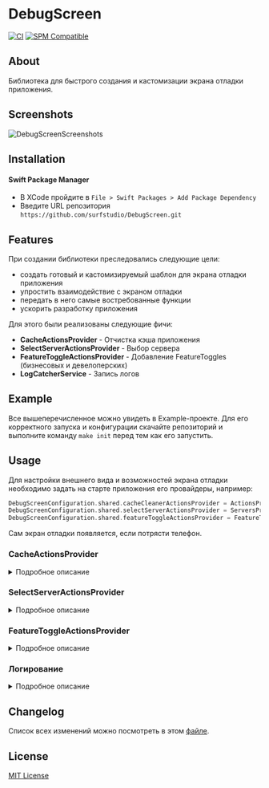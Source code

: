 # DebugScreen

[![CI](https://github.com/surfstudio/debug-screen-ios/actions/workflows/main.yml/badge.svg)](https://github.com/surfstudio/debug-screen-ios/actions/workflows/main.yml)
[![SPM Compatible](https://img.shields.io/badge/SPM-compatible-blue.svg)](https://github.com/apple/swift-package-manager)

## About

Библиотека для быстрого создания и кастомизации экрана отладки приложения.

## Screenshots

![DebugScreenScreenshots](https://ibb.co/pbX9CYp)

## Installation

#### Swift Package Manager

- В XCode пройдите в `File > Swift Packages > Add Package Dependency`
- Введите URL репозитория `https://github.com/surfstudio/DebugScreen.git`

## Features

При создании библиотеки преследовались следующие цели: 

- создать готовый и кастомизируемый шаблон для экрана отладки приложения
- упростить взаимодействие с экраном отладки
- передать в него самые востребованные функции
- ускорить разработку приложения 

Для этого были реализованы следующие фичи:

- **CacheActionsProvider** - Отчистка кэша приложения
- **SelectServerActionsProvider** - Выбор сервера
- **FeatureToggleActionsProvider** - Добавление FeatureToggles (бизнесовых и девелоперских)
- **LogCatcherService** - Запись логов

## Example

Все вышеперечисленное можно увидеть в Example-проекте. Для его корректного запуска и конфигурации скачайте репозиторий и выполните команду `make init` перед тем как его запустить.

## Usage

Для настройки внешнего вида и возможностей экрана отладки необходимо задать на старте приложения его провайдеры, например:
```swift
DebugScreenConfiguration.shared.cacheCleanerActionsProvider = ActionsProvider()
DebugScreenConfiguration.shared.selectServerActionsProvider = ServersProvider()
DebugScreenConfiguration.shared.featureToggleActionsProvider = FeatureToggleProvider()
```

Сам экран отладки появляется, если потрясти телефон.

### CacheActionsProvider

<details>
<summary>Подробное описание</summary>
  
Очистка кеша. Для использования необходимо
- создать свой класс, реализующий протокол CacheCleanerActionsProvider
- определить его единственный метод `func actions() -> [CacheCleanerAction]`

CacheCleanerAction определяет заголовок, который будет показан на экране, а также блок кода, который будет вызван при выборе данного action. Пример:

```swift
CacheCleanerAction(title: "Clear score", block: {
    RatingService.clearScore()
    RatingService.didRate = false
})
```
</details>

### SelectServerActionsProvider

<details>
<summary>Подробное описание</summary>

Выбор сервера. Для использования необходимо
- создать свой класс, реализующий протокол SelectServerActionsProvider
- определить метод `func servers() -> [SelectServerAction]`, возвращающий список доступных к выбору серверов
- определить метод `func didSelectServer(_ server: SelectServerAction)`, который будет вызван при выборе того или иного сервера

Пример использования:

```swift
final class ServersProvider: SelectServerActionsProvider {

    private var serverActions = [
        SelectServerAction(
            url: URL(string: "https://surf.ru/address/prod"),
            title: "Production",
            isActive: false
        ),
        SelectServerAction(
            url: URL(string: "https://surf.ru/address/test"),
            title: "Test server",
            isActive: true
        ),
        SelectServerAction(
            url: URL(string: "https://surf.ru/address/stage"),
            title: "Stage server (with long long long description)",
            isActive: false
        )
    ]

    func servers() -> [SelectServerAction] {
        return serverActions
    }

    func didSelectServer(_ server: SelectServerAction) {
        serverActions = serverActions.map {
            .init(url: $0.url, title: $0.title, isActive: $0.url == server.url)
        }
        // do something usefull
    }

}
```
</details>

### FeatureToggleActionsProvider

<details>
<summary>Подробное описание</summary>

Работа с FeatureToggles. Для использования необходимо
- создать свой класс, реализующий протокол FeatureToggleActionsProvider
- определить метод `func actions() -> [FeatureToggleModel]`, возвращающий список доступных к изменению настроек
- определить метод `func handleAction(with text: String, newValue: Bool)`, который будет вызван при изменении той или иной настройки

#### Полезная практика

Есть бизнесовые и девелоперские FeatureToggles:
- Бизнесовые - те FeatureToggles, на которые делается проверка в коде для разрешения какой-либо реализации.
- Девелоперские - те FeatureToggles, изменения которых обрабатываются глобально во всём коде. Например, отключение анимации. Эти FeatureToggle не проверяются в коде.

Поэтому рекомендуется иметь под рукой список всех FeatureToggles, но при этом хранить значения бизнесовых FeatureToggles отдельно, например:

```swift
/// All feature toggles
enum FeatureToggleKey: String {
    case feature1
    case feature2
    case feature3
    case business1 = "PushNotifications"
}

/// Business FeatureToggles, only true/false, without handling
enum BusinessFeatureToggle {
    static var isPushNotificationsAvailable = false
}
```

В таком случае реализация метода `func actions() -> [FeatureToggleModel]` провайдера может выглядеть следующим образом:
```swift
func actions() -> [FeatureToggleModel] {
    return [
        FeatureToggleModel(text: FeatureToggleKey.feature1.rawValue, value: true),
        FeatureToggleModel(text: FeatureToggleKey.feature2.rawValue, value: false),
        FeatureToggleModel(text: FeatureToggleKey.business1.rawValue, value: BusinessFeatureToggle.isPushNotificationsAvailable)
    ]
}
```

А так может выглядеть обработка изменения того или иного FeatureToggle. Для девелоперских прописываются обработчики действий. Для бизнесовых изменяется значение переменной:
```swift
func handleAction(with text: String, newValue: Bool) {
    guard let featureToggle = FeatureToggleKey(rawValue: text) else {
        return
    }

    switch featureToggle {
    case .feature1:
        doAction1()
    case .feature2:
        doAction2()
    case .business1:
        BusinessFeatureToggle.isPushNotificationsAvailable = newValue
    }
}

func doAction1() { }
func doAction2() { }
```
</details>

### Логирование

<details>
<summary>Подробное описание</summary>

Для записи логов указать в настройках:
```swift
DebugScreenConfiguration.shared.logCatcherService.setStdErrCatcherEnabled()
DebugScreenConfiguration.shared.logCatcherService.setStdOutCatcherEnabled()
```

Для их получения можно вызвать
```swift
let log = DebugScreenConfiguration.shared.logCatcherService.logs()
```
</details>

## Changelog

Список всех изменений можно посмотреть в этом [файле](./CHANGELOG.md).

## License

[MIT License](./LICENSE)
